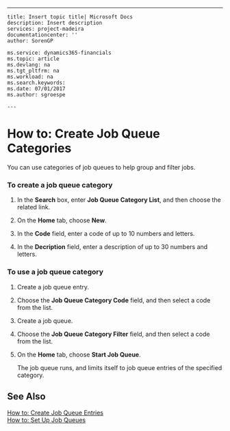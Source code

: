 ---
    title: Insert topic title| Microsoft Docs
    description: Insert description
    services: project-madeira
    documentationcenter: ''
    author: SorenGP

    ms.service: dynamics365-financials
    ms.topic: article
    ms.devlang: na
    ms.tgt_pltfrm: na
    ms.workload: na
    ms.search.keywords:
    ms.date: 07/01/2017
    ms.author: sgroespe

    ---
# How to: Create Job Queue Categories
You can use categories of job queues to help group and filter jobs.  
  
### To create a job queue category  
  
1.  In the **Search** box, enter **Job Queue Category List**, and then choose the related link.  
  
2.  On the **Home** tab, choose **New**.  
  
3.  In the **Code** field, enter a code of up to 10 numbers and letters.  
  
4.  In the **Decription** field, enter a description of up to 30 numbers and letters.  
  
### To use a job queue category  
  
1.  Create a job queue entry.  
  
2.  Choose the **Job Queue Category Code** field, and then select a code from the list.  
  
3.  Create a job queue.  
  
4.  Choose the **Job Queue Category Filter** field, and then select a code from the list.  
  
5.  On the **Home** tab, choose **Start Job Queue**.  
  
     The job queue runs, and limits itself to job queue entries of the specified category.  
  
## See Also  
 [How to: Create Job Queue Entries](../SetupAndAdministration/how-to-create-job-queue-entries.md)   
 [How to: Set Up Job Queues](../SetupAndAdministration/how-to-set-up-job-queues.md)